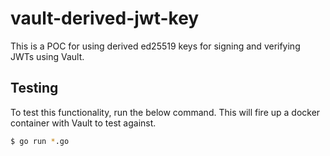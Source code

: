 # vault-derived-jwt-key

This is a POC for using derived ed25519 keys for signing and verifying JWTs using Vault.

## Testing

To test this functionality, run the below command. This will fire up a docker container with Vault to test against.

```bash
$ go run *.go
```

